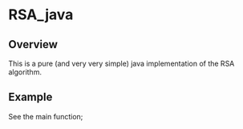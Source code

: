 # RSA_java
## Overview
This is a pure (and very very simple) java implementation of the RSA algorithm.

## Example
See the main function;
